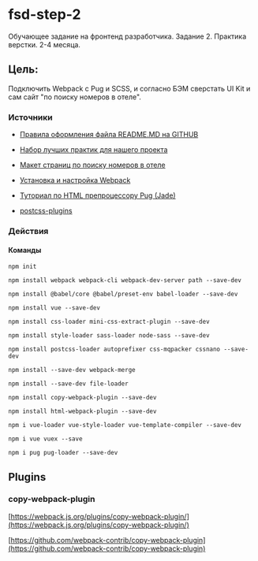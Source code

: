 # fsd-step-2
Обучающее задание на фронтенд разработчика. Задание 2. Практика верстки. 2-4 месяца.

## Цель:
Подключить Webpack с Pug и SCSS, и согласно БЭМ сверстать UI Kit и сам сайт "по поиску номеров в отеле".

### Источники
* [Правила оформления файла README.MD на GITHUB](http://webdesign.ru.net/article/pravila-oformleniya-fayla-readmemd-na-github.html)
* [Набор лучших практик для нашего проекта](https://github.com/fullstack-development/front-end-best-practices)
* [Макет страниц по поиску номеров в отеле](https://www.figma.com/file/MumYcKVk9RkKZEG6dR5E3A/)
* [Установка и настройка Webpack](https://tocode.ru/curses/nastroika-webpack4/)
* [Туториал по HTML препроцессору Pug (Jade)](https://gist.github.com/neretin-trike/53aff5afb76153f050c958b82abd9228)

* [postcss-plugins](https://github.com/postcss/postcss#plugins)

### Действия

#### Команды
`npm init`

`npm install webpack webpack-cli webpack-dev-server path --save-dev`

`npm install @babel/core @babel/preset-env babel-loader --save-dev`

`npm install vue --save-dev`

`npm install css-loader mini-css-extract-plugin --save-dev`

`npm install style-loader sass-loader node-sass --save-dev`

`npm install postcss-loader autoprefixer css-mqpacker cssnano --save-dev`

`npm install --save-dev webpack-merge`

`npm install --save-dev file-loader`

`npm install copy-webpack-plugin --save-dev`

`npm install html-webpack-plugin --save-dev`

`npm i vue-loader vue-style-loader vue-template-compiler --save-dev`

`npm i vue vuex --save`

`npm i pug pug-loader --save-dev`

## Plugins

### copy-webpack-plugin

[https://webpack.js.org/plugins/copy-webpack-plugin/](https://webpack.js.org/plugins/copy-webpack-plugin/)

[https://github.com/webpack-contrib/copy-webpack-plugin](https://github.com/webpack-contrib/copy-webpack-plugin)